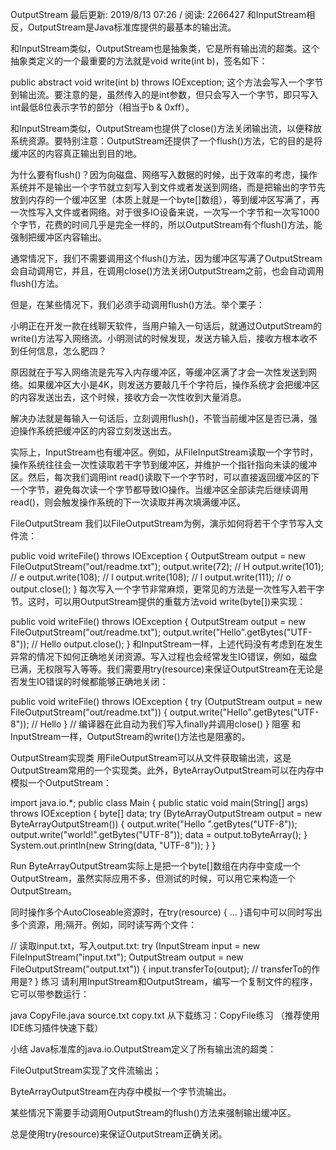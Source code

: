 OutputStream
最后更新: 2019/8/13 07:26 / 阅读: 2266427
和InputStream相反，OutputStream是Java标准库提供的最基本的输出流。

和InputStream类似，OutputStream也是抽象类，它是所有输出流的超类。这个抽象类定义的一个最重要的方法就是void write(int b)，签名如下：

public abstract void write(int b) throws IOException;
这个方法会写入一个字节到输出流。要注意的是，虽然传入的是int参数，但只会写入一个字节，即只写入int最低8位表示字节的部分（相当于b & 0xff）。

和InputStream类似，OutputStream也提供了close()方法关闭输出流，以便释放系统资源。要特别注意：OutputStream还提供了一个flush()方法，它的目的是将缓冲区的内容真正输出到目的地。

为什么要有flush()？因为向磁盘、网络写入数据的时候，出于效率的考虑，操作系统并不是输出一个字节就立刻写入到文件或者发送到网络，而是把输出的字节先放到内存的一个缓冲区里（本质上就是一个byte[]数组），等到缓冲区写满了，再一次性写入文件或者网络。对于很多IO设备来说，一次写一个字节和一次写1000个字节，花费的时间几乎是完全一样的，所以OutputStream有个flush()方法，能强制把缓冲区内容输出。

通常情况下，我们不需要调用这个flush()方法，因为缓冲区写满了OutputStream会自动调用它，并且，在调用close()方法关闭OutputStream之前，也会自动调用flush()方法。

但是，在某些情况下，我们必须手动调用flush()方法。举个栗子：

小明正在开发一款在线聊天软件，当用户输入一句话后，就通过OutputStream的write()方法写入网络流。小明测试的时候发现，发送方输入后，接收方根本收不到任何信息，怎么肥四？

原因就在于写入网络流是先写入内存缓冲区，等缓冲区满了才会一次性发送到网络。如果缓冲区大小是4K，则发送方要敲几千个字符后，操作系统才会把缓冲区的内容发送出去，这个时候，接收方会一次性收到大量消息。

解决办法就是每输入一句话后，立刻调用flush()，不管当前缓冲区是否已满，强迫操作系统把缓冲区的内容立刻发送出去。

实际上，InputStream也有缓冲区。例如，从FileInputStream读取一个字节时，操作系统往往会一次性读取若干字节到缓冲区，并维护一个指针指向未读的缓冲区。然后，每次我们调用int read()读取下一个字节时，可以直接返回缓冲区的下一个字节，避免每次读一个字节都导致IO操作。当缓冲区全部读完后继续调用read()，则会触发操作系统的下一次读取并再次填满缓冲区。

FileOutputStream
我们以FileOutputStream为例，演示如何将若干个字节写入文件流：

public void writeFile() throws IOException {
    OutputStream output = new FileOutputStream("out/readme.txt");
    output.write(72); // H
    output.write(101); // e
    output.write(108); // l
    output.write(108); // l
    output.write(111); // o
    output.close();
}
每次写入一个字节非常麻烦，更常见的方法是一次性写入若干字节。这时，可以用OutputStream提供的重载方法void write(byte[])来实现：

public void writeFile() throws IOException {
    OutputStream output = new FileOutputStream("out/readme.txt");
    output.write("Hello".getBytes("UTF-8")); // Hello
    output.close();
}
和InputStream一样，上述代码没有考虑到在发生异常的情况下如何正确地关闭资源。写入过程也会经常发生IO错误，例如，磁盘已满，无权限写入等等。我们需要用try(resource)来保证OutputStream在无论是否发生IO错误的时候都能够正确地关闭：

public void writeFile() throws IOException {
    try (OutputStream output = new FileOutputStream("out/readme.txt")) {
        output.write("Hello".getBytes("UTF-8")); // Hello
    } // 编译器在此自动为我们写入finally并调用close()
}
阻塞
和InputStream一样，OutputStream的write()方法也是阻塞的。

OutputStream实现类
用FileOutputStream可以从文件获取输出流，这是OutputStream常用的一个实现类。此外，ByteArrayOutputStream可以在内存中模拟一个OutputStream：

import java.io.*;
public class Main {
    public static void main(String[] args) throws IOException {
        byte[] data;
        try (ByteArrayOutputStream output = new ByteArrayOutputStream()) {
            output.write("Hello ".getBytes("UTF-8"));
            output.write("world!".getBytes("UTF-8"));
            data = output.toByteArray();
        }
        System.out.println(new String(data, "UTF-8"));
    }
}

 Run
ByteArrayOutputStream实际上是把一个byte[]数组在内存中变成一个OutputStream，虽然实际应用不多，但测试的时候，可以用它来构造一个OutputStream。

同时操作多个AutoCloseable资源时，在try(resource) { ... }语句中可以同时写出多个资源，用;隔开。例如，同时读写两个文件：

// 读取input.txt，写入output.txt:
try (InputStream input = new FileInputStream("input.txt");
     OutputStream output = new FileOutputStream("output.txt"))
{
    input.transferTo(output); // transferTo的作用是?
}
练习
请利用InputStream和OutputStream，编写一个复制文件的程序，它可以带参数运行：

java CopyFile.java source.txt copy.txt
从下载练习：CopyFile练习 （推荐使用IDE练习插件快速下载）

小结
Java标准库的java.io.OutputStream定义了所有输出流的超类：

FileOutputStream实现了文件流输出；

ByteArrayOutputStream在内存中模拟一个字节流输出。

某些情况下需要手动调用OutputStream的flush()方法来强制输出缓冲区。

总是使用try(resource)来保证OutputStream正确关闭。